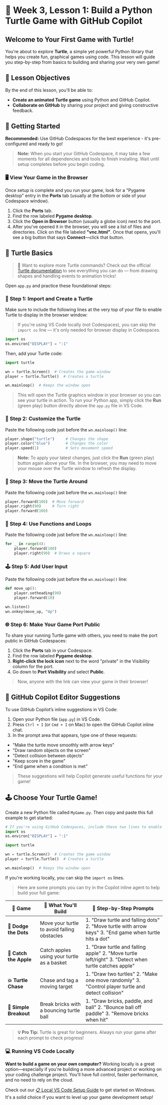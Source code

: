 # 🐢 Week 3, Lesson 1: Build a Python Turtle Game with GitHub Copilot

## Welcome to Your First Game with Turtle!

You're about to explore **Turtle**, a simple yet powerful Python library that helps you create fun, graphical games using code. This lesson will guide you step-by-step from basics to building and sharing your very own game!

## 🎯 Lesson Objectives

By the end of this lesson, you'll be able to:

* **Create an animated Turtle game** using Python and GitHub Copilot.
* **Collaborate on GitHub** by sharing your project and giving constructive feedback.

## 🚀 Getting Started

**Recommended:** Use GitHub Codespaces for the best experience - it's pre-configured and ready to go!

> **Note:** When you start your GitHub Codespace, it may take a few moments for all dependencies and tools to finish installing. Wait until setup completes before you begin coding.

### 🖥️ View Your Game in the Browser

Once setup is complete and you run your game, look for a "Pygame desktop" entry in the **Ports** tab (usually at the bottom or side of your Codespace window).

1. Click the **Ports** tab.
2. Find the row labeled **Pygame desktop**.
3. Click the **Open in Browser** button (usually a globe icon) next to the port.
4. After you've opened it in the browser, you will see a list of files and directories. Click on the file labeled **"vnc.html"**. Once that opens, you'll see a big button that says **Connect**—click that button.

## 🐢 Turtle Basics

> 🧭 Want to explore more Turtle commands? Check out the official [Turtle documentation](https://docs.python.org/3/library/turtle.html) to see everything you can do — from drawing shapes and handling events to animation tricks!

Open `app.py` and practice these foundational steps:

### 🐢 Step 1: Import and Create a Turtle

Make sure to include the following lines at the very top of your file to enable Turtle to display in the browser window:

> If you're using VS Code locally (not Codespaces), you can skip the `import os` line — it's only needed for browser display in Codespaces.

```python
import os
os.environ["DISPLAY"] = ":1"
```

Then, add your Turtle code:

```python
import turtle

wn = turtle.Screen()  # Creates the game window
player = turtle.Turtle()  # Creates a turtle

wn.mainloop()  # Keeps the window open
```

> This will open the Turtle graphics window in your browser so you can see your turtle in action.
> To run your Python app, simply click the **Run** (green play) button directly above the `app.py` file in VS Code.

### 🎨 Step 2: Customize the Turtle

Paste the following code just before the `wn.mainloop()` line:

```python
player.shape("turtle")     # Changes the shape
player.color("blue")       # Changes the color
player.speed(1)            # Sets movement speed
```

> **Note:** To apply your latest changes, just click the **Run** (green play) button again above your file. In the browser, you may need to move your mouse over the Turtle window to refresh the display.

### 🔄 Step 3: Move the Turtle Around

Paste the following code just before the `wn.mainloop()` line:

```python
player.forward(100)  # Move forward
player.right(90)     # Turn right
player.forward(100)
```

### 🧠 Step 4: Use Functions and Loops

Paste the following code just before the `wn.mainloop()` line:

```python
for _ in range(4):
    player.forward(100)
    player.right(90)  # Draws a square
```

### 🕹️ Step 5: Add User Input

Paste the following code just before the `wn.mainloop()` line:

```python
def move_up():
    player.setheading(90)
    player.forward(10)

wn.listen()
wn.onkey(move_up, "Up")
```

### 🌐 Step 6: Make Your Game Port Public

To share your running Turtle game with others, you need to make the port public in GitHub Codespaces:

1. Click the **Ports** tab in your Codespace.
2. Find the row labeled **Pygame desktop**.
3. **Right-click the lock icon** next to the word "private" in the Visibility column for the port.
4. Go down to **Port Visibility** and select **Public**.

> Now, anyone with the link can view your game in their browser!

## 🚀 GitHub Copilot Editor Suggestions

To use GitHub Copilot’s inline suggestions in VS Code:

1. Open your Python file (`app.py`) in VS Code.
2. Press `Ctrl + I` (or `Cmd + I` on Mac) to open the GitHub Copilot inline chat.
3. In the prompt area that appears, type one of these requests:

* "Make the turtle move smoothly with arrow keys"
* "Draw random objects on the screen"
* "Detect collision between objects"
* "Keep score in the game"
* "End game when a condition is met"

> These suggestions will help Copilot generate useful functions for your game!

## 🕹️ Choose Your Turtle Game!

Create a new Python file called `MyGame.py`. Then copy and paste this full example to get started:

```python
# If you're using GitHub Codespaces, include these two lines to enable Turtle graphics in the browser:
import os
os.environ["DISPLAY"] = ":1"

import turtle

wn = turtle.Screen()  # Creates the game window
player = turtle.Turtle()  # Creates a turtle

wn.mainloop()  # Keeps the window open
```

If you're working locally, you can skip the `import os` lines.

> Here are some prompts you can try in the Copilot inline agent to help build your full game:

| 🐢 Game                | 🎯 What You'll Build                        | 🚀 Step-by-Step Prompts                                                                                 |
| ---------------------- | ------------------------------------------- | ------------------------------------------------------------------------------------------------------- |
| **🏃 Dodge the Dots**  | Move your turtle to avoid falling obstacles | 1. "Draw turtle and falling dots" 2. "Move turtle with arrow keys" 3. "End game when turtle hits a dot" |
| **🍎 Catch the Apple** | Catch apples using your turtle as a basket  | 1. "Draw turtle and falling apple" 2. "Move turtle left/right" 3. "Detect when turtle catches apple"    |
| **💥 Turtle Chase**    | Chase and tag a moving target               | 1. "Draw two turtles" 2. "Make one move randomly" 3. "Control player turtle and detect collision"       |
| **🧱 Simple Breakout** | Break bricks with a bouncing turtle ball    | 1. "Draw bricks, paddle, and ball" 2. "Bounce ball off paddle" 3. "Remove bricks when hit"              |

> **💡 Pro Tip:** Turtle is great for beginners. Always run your game after each prompt to check progress!

### 💻 Running VS Code Locally

**Want to build a game on your own computer?** Working locally is a great option—especially if you're building a more advanced project or working on your coding challenge project. You'll have full control, faster performance, and no need to rely on the cloud.

Check out our [📋 Local VS Code Setup Guide](local-setup.md) to get started on Windows. It's a solid choice if you want to level up your game development setup!